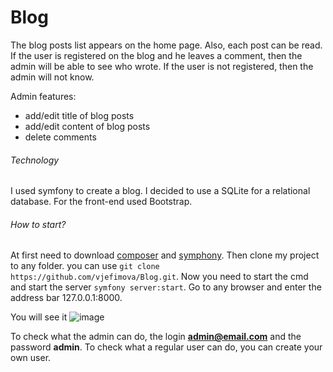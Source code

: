 # Blog

The blog posts list appears on the home page. Also, each post can be read.
If the user is registered on the blog and he leaves a comment, then the admin will be able to see who wrote. If the user is not registered, then the admin will not know.

Admin features:
- add/edit title of blog posts
- add/edit content of blog posts
- delete comments

###### Technology

I used symfony to create a blog.
I decided to use a SQLite for a relational database.
For the front-end used Bootstrap.

###### How to start?

At first need to download [composer](https://getcomposer.org/download/) and [symphony](https://symfony.com/download).
Then clone my project to any folder. you can use `git clone https://github.com/vjefimova/Blog.git`.
Now you need to start the cmd and start the server `symfony server:start`.
Go to any browser and enter the address bar 127.0.0.1:8000.

You will see it
![image](https://user-images.githubusercontent.com/60796360/117777327-2b11b380-b245-11eb-92da-09e1a9996b05.png)

To check what the admin can do, the login **admin@email.com** and the password **admin**.
To check what a regular user can do, you can create your own user.
